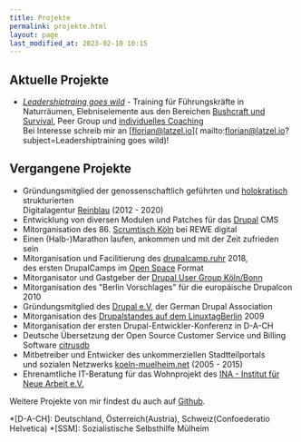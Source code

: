 ```yaml
---
title: Projekte
permalink: projekte.html
layout: page
last_modified_at: 2023-02-10 10:15
---
```

## Aktuelle Projekte

- [*Leadershiptraing goes wild*](/angebot.html#leadershiptraining-goes-wild) - 
Training für Führungskräfte in Naturräumen, 
Elebniselemente aus den Bereichen [Bushcraft und Survival](
/angebot.html#bushcraft-und-survival-wildnistraining),
Peer Group und [individuelles Coaching](/angebot.html#coaching)   
Bei Interesse schreib mir an [florian@latzel.io](
mailto:florian@latzel.io?subject=Leadershiptraining goes wild)!

## Vergangene Projekte

- Gründungsmitglied der genossenschaftlich geführten und [holokratisch](
https://rogerpfaff.de/holacracy/) strukturierten  
Digitalagentur [Reinblau](/tags/reinblau/) (2012 - 2020)
- Entwicklung von diversen Modulen und Patches für das [Drupal](/tags/drupal/) CMS
- Mitorganisation des 86\. [Scrumtisch Köln](/tags/scrumtisch-koln/) bei REWE digital
- Einen (Halb-)Marathon laufen, ankommen und mit der Zeit zufrieden sein
- Mitorganisation und Facilitierung des [drupalcamp.ruhr](
/2018/03/27/ein-experiment-drupalcamp-ruhr-goes-barcamp.html) 2018,  
des ersten DrupalCamps im [Open Space](/tags/open-space/) Format 
- Mitorganisator und Gastgeber der [Drupal User Group Köln/Bonn](
https://groups.drupal.org/k%C3%B6ln-bonn)
- Mitorganisation des "Berlin Vorschlages" für die europäische Drupalcon 2010
- Gründungsmitglied des [Drupal e.V](https://verein.drupal.org), 
der German Drupal Association
- Mitorganisation des [Drupalstandes auf dem LinuxtagBerlin](
/2009/07/04/drupallinuxtag09-open-source-drupal-linux-und-ballons.html) 2009
- Mitorganisation der ersten Drupal-Entwickler-Konferenz in D-A-CH
- Deutsche Übersetzung der Open Source Customer Service und Billing Software
[citrusdb](http://citrusdb.org/) 
- Mitbetreiber und Entwicker des unkommerziellen Stadtteilportals    
und sozialen Netzwerks [koeln-muelheim.net](
https://web.archive.org/web/20220000000000*/koeln-muelheim.net) (2005 - 2015)
- Ehrenamtliche IT-Beratung für das Wohnprojekt 
des [INA - Institut für Neue Arbeit e.V.](https://www.ina-koeln.org/)   

Weitere Projekte von mir findest du auch auf [Github](https://github.com/fl3a?tab=repositories).

*[D-A-CH]: Deutschland, Österreich(Austria), Schweiz(Confoederatio Helvetica)
*[SSM]: Sozialistische Selbsthilfe Mülheim
